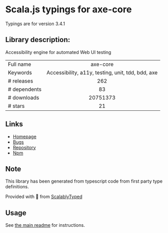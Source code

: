
# Scala.js typings for axe-core

Typings are for version 3.4.1

## Library description:
Accessibility engine for automated Web UI testing

|                    |                 |
| ------------------ | :-------------: |
| Full name          | axe-core |
| Keywords           | Accessibility, a11y, testing, unit, tdd, bdd, axe |
| # releases         | 262 |
| # dependents       | 83 |
| # downloads        | 20751373 |
| # stars            | 21 |

## Links
- [Homepage](https://github.com/dequelabs/axe-core#readme)
- [Bugs](https://github.com/dequelabs/axe-core/issues)
- [Repository](https://github.com/dequelabs/axe-core)
- [Npm](https://www.npmjs.com/package/axe-core)
    


## Note
This library has been generated from typescript code from first party type definitions.

Provided with :purple_heart: from [ScalablyTyped](https://github.com/oyvindberg/ScalablyTyped)

## Usage
See [the main readme](../../readme.md) for instructions.


